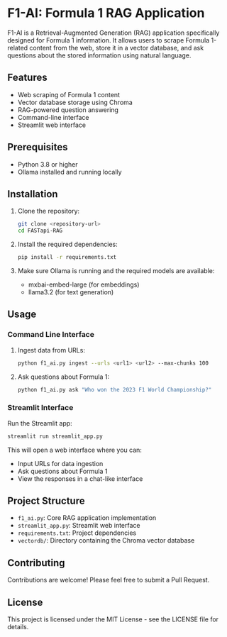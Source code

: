 # F1-AI: Formula 1 RAG Application

F1-AI is a Retrieval-Augmented Generation (RAG) application specifically designed for Formula 1 information. It allows users to scrape Formula 1-related content from the web, store it in a vector database, and ask questions about the stored information using natural language.

## Features

- Web scraping of Formula 1 content
- Vector database storage using Chroma
- RAG-powered question answering
- Command-line interface
- Streamlit web interface

## Prerequisites

- Python 3.8 or higher
- Ollama installed and running locally

## Installation

1. Clone the repository:
   ```bash
   git clone <repository-url>
   cd FASTapi-RAG
   ```

2. Install the required dependencies:
   ```bash
   pip install -r requirements.txt
   ```

3. Make sure Ollama is running and the required models are available:
   - mxbai-embed-large (for embeddings)
   - llama3.2 (for text generation)

## Usage

### Command Line Interface

1. Ingest data from URLs:
   ```bash
   python f1_ai.py ingest --urls <url1> <url2> --max-chunks 100
   ```

2. Ask questions about Formula 1:
   ```bash
   python f1_ai.py ask "Who won the 2023 F1 World Championship?"
   ```

### Streamlit Interface

Run the Streamlit app:
```bash
streamlit run streamlit_app.py
```

This will open a web interface where you can:
- Input URLs for data ingestion
- Ask questions about Formula 1
- View the responses in a chat-like interface

## Project Structure

- `f1_ai.py`: Core RAG application implementation
- `streamlit_app.py`: Streamlit web interface
- `requirements.txt`: Project dependencies
- `vectordb/`: Directory containing the Chroma vector database

## Contributing

Contributions are welcome! Please feel free to submit a Pull Request.

## License

This project is licensed under the MIT License - see the LICENSE file for details.